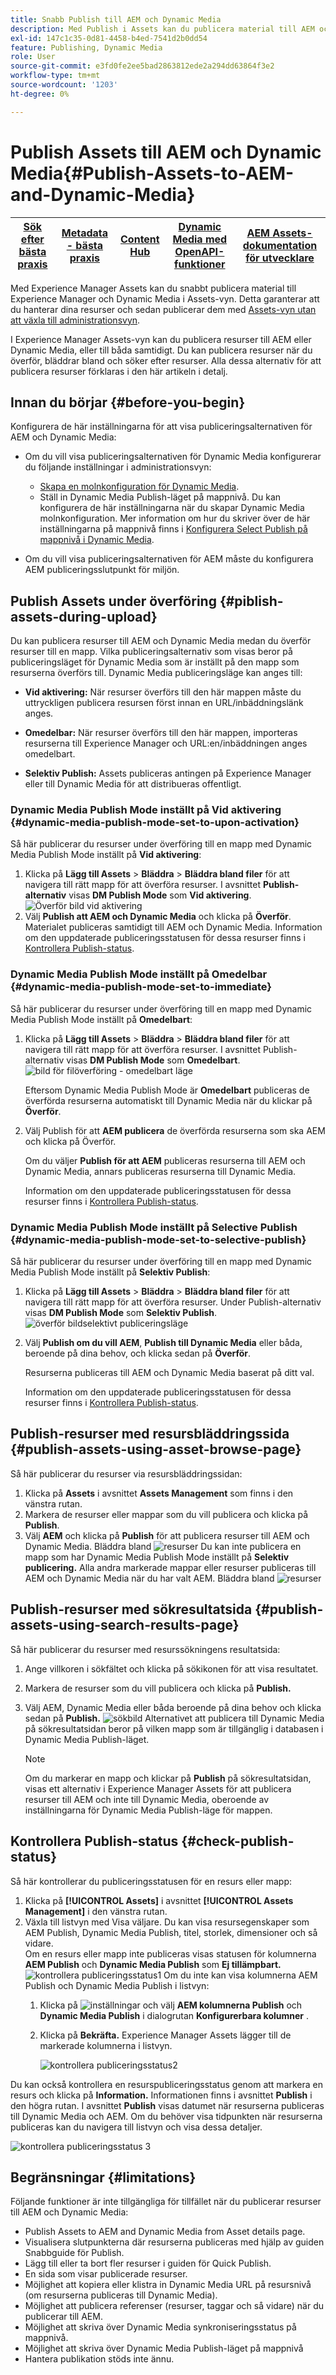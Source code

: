 ```yaml
---
title: Snabb Publish till AEM och Dynamic Media
description: Med Publish i Assets kan du publicera material till AEM och dynamiska medier samtidigt eller separat. Du kan välja resurser och mappar och välja att publicera till Dynamic Media eller AEM.
exl-id: 147c1c35-0d81-4458-b4ed-7541d2b0dd54
feature: Publishing, Dynamic Media
role: User
source-git-commit: e3fd0fe2ee5bad2863812ede2a294dd63864f3e2
workflow-type: tm+mt
source-wordcount: '1203'
ht-degree: 0%

---
```


# Publish Assets till AEM och Dynamic Media{#Publish-Assets-to-AEM-and-Dynamic-Media}

| [Sök efter bästa praxis](/help/assets/search-best-practices.md) | [Metadata - bästa praxis](/help/assets/metadata-best-practices.md) | [Content Hub](/help/assets/product-overview.md) | [Dynamic Media med OpenAPI-funktioner](/help/assets/dynamic-media-open-apis-overview.md) | [AEM Assets-dokumentation för utvecklare](https://developer.adobe.com/experience-cloud/experience-manager-apis/) |
| ------------- | --------------------------- |---------|----|-----|

Med Experience Manager Assets kan du snabbt publicera material till Experience Manager och Dynamic Media i Assets-vyn. Detta garanterar att du hanterar dina resurser och sedan publicerar dem med [Assets-vyn utan att växla till administrationsvyn](/help/assets/overview.md##persona-based-experiences).

I Experience Manager Assets-vyn kan du publicera resurser till AEM eller Dynamic Media, eller till båda samtidigt. Du kan publicera resurser när du överför, bläddrar bland och söker efter resurser. Alla dessa alternativ för att publicera resurser förklaras i den här artikeln i detalj.

## Innan du börjar {#before-you-begin}

Konfigurera de här inställningarna för att visa publiceringsalternativen för AEM och Dynamic Media:

* Om du vill visa publiceringsalternativen för Dynamic Media konfigurerar du följande inställningar i administrationsvyn:

   * [Skapa en molnkonfiguration för Dynamic Media](/help/assets/dynamic-media/config-dm.md#configuring-dynamic-media-cloud-services).
   * Ställ in Dynamic Media Publish-läget på mappnivå. Du kan konfigurera de här inställningarna när du skapar Dynamic Media molnkonfiguration. Mer information om hur du skriver över de här inställningarna på mappnivå finns i [Konfigurera Select Publish på mappnivå i Dynamic Media](/help/assets/dynamic-media/selective-publishing.md).

* Om du vill visa publiceringsalternativen för AEM måste du konfigurera AEM publiceringsslutpunkt för miljön.

## Publish Assets under överföring {#piblish-assets-during-upload}

Du kan publicera resurser till AEM och Dynamic Media medan du överför resurser till en mapp. Vilka publiceringsalternativ som visas beror på publiceringsläget för Dynamic Media som är inställt på den mapp som resurserna överförs till. Dynamic Media publiceringsläge kan anges till:

* **Vid aktivering:** När resurser överförs till den här mappen måste du uttryckligen publicera resursen först innan en URL/inbäddningslänk anges.

* **Omedelbar:** När resurser överförs till den här mappen, importeras resurserna till Experience Manager och URL:en/inbäddningen anges omedelbart.
* **Selektiv Publish:** Assets publiceras antingen på Experience Manager eller till Dynamic Media för att distribueras offentligt.

### Dynamic Media Publish Mode inställt på Vid aktivering {#dynamic-media-publish-mode-set-to-upon-activation}

Så här publicerar du resurser under överföring till en mapp med Dynamic Media Publish Mode inställt på **Vid aktivering**:

1. Klicka på **Lägg till Assets** > **Bläddra** > **Bläddra bland filer** för att navigera till rätt mapp för att överföra resurser. I avsnittet **Publish-alternativ** visas **DM Publish Mode** som **Vid aktivering**.
   ![Överför bild vid aktivering](/help/assets/assets/upload-uactivation.svg)
2. Välj **Publish att AEM och Dynamic Media** och klicka på **Överför**. Materialet publiceras samtidigt till AEM och Dynamic Media. Information om den uppdaterade publiceringsstatusen för dessa resurser finns i [Kontrollera Publish-status](#check-publish-status).

### Dynamic Media Publish Mode inställt på Omedelbar {#dynamic-media-publish-mode-set-to-immediate}

Så här publicerar du resurser under överföring till en mapp med Dynamic Media Publish Mode inställt på **Omedelbart**:

1. Klicka på **Lägg till Assets** > **Bläddra** > **Bläddra bland filer** för att navigera till rätt mapp för att överföra resurser. I avsnittet Publish-alternativ visas **DM Publish Mode** som **Omedelbart**.
   ![bild för filöverföring - omedelbart läge](/help/assets/assets/resized-image-pdf-svg-new.svg)


   Eftersom Dynamic Media Publish Mode är **Omedelbart** publiceras de överförda resurserna automatiskt till Dynamic Media när du klickar på **Överför**.

2. Välj Publish för att **AEM publicera** de överförda resurserna som ska AEM och klicka på Överför.

   Om du väljer **Publish för att AEM** publiceras resurserna till AEM och Dynamic Media, annars publiceras resurserna till Dynamic Media.

   Information om den uppdaterade publiceringsstatusen för dessa resurser finns i [Kontrollera Publish-status](#check-publish-status).

### Dynamic Media Publish Mode inställt på Selective Publish {#dynamic-media-publish-mode-set-to-selective-publish}

Så här publicerar du resurser under överföring till en mapp med Dynamic Media Publish Mode inställt på **Selektiv Publish**:

1. Klicka på **Lägg till Assets** > **Bläddra** > **Bläddra bland filer** för att navigera till rätt mapp för att överföra resurser. Under Publish-alternativ visas **DM Publish Mode** som **Selektiv Publish**.
   ![överför bildselektivt publiceringsläge](/help/assets/assets/upload-selective.svg)

2. Välj **Publish om du vill AEM**, **Publish till Dynamic Media** eller båda, beroende på dina behov, och klicka sedan på **Överför**.

   Resurserna publiceras till AEM och Dynamic Media baserat på ditt val.

   Information om den uppdaterade publiceringsstatusen för dessa resurser finns i [Kontrollera Publish-status](#check-publish-status).

## Publish-resurser med resursbläddringssida {#publish-assets-using-asset-browse-page}

Så här publicerar du resurser via resursbläddringssidan:

1. Klicka på **Assets** i avsnittet **Assets Management** som finns i den vänstra rutan.
2. Markera de resurser eller mappar som du vill publicera och klicka på **Publish**.
3. Välj **AEM** och klicka på **Publish** för att publicera resurser till AEM och Dynamic Media.
   Bläddra bland ![resurser](/help/assets/assets/browse-uactivation-immediate.svg)
Du kan inte publicera en mapp som har Dynamic Media Publish Mode inställt på **Selektiv publicering.** Alla andra markerade mappar eller resurser publiceras till AEM och Dynamic Media när du har valt AEM.
   Bläddra bland ![resurser](/help/assets/assets/browse-selective123.svg)

## Publish-resurser med sökresultatsida {#publish-assets-using-search-results-page}

Så här publicerar du resurser med resurssökningens resultatsida:

1. Ange villkoren i sökfältet och klicka på sökikonen för att visa resultatet.
2. Markera de resurser som du vill publicera och klicka på **Publish.**
3. Välj AEM, Dynamic Media eller båda beroende på dina behov och klicka sedan på **Publish.**
   ![sökbild](/help/assets/assets/search-mode.svg)
Alternativet att publicera till Dynamic Media på sökresultatsidan beror på vilken mapp som är tillgänglig i databasen i Dynamic Media Publish-läget.

   >[!NOTE]
   >
   >Om du markerar en mapp och klickar på **Publish** på sökresultatsidan, visas ett alternativ i Experience Manager Assets för att publicera resurser till AEM och inte till Dynamic Media, oberoende av inställningarna för Dynamic Media Publish-läge för mappen.

## Kontrollera Publish-status {#check-publish-status}

Så här kontrollerar du publiceringsstatusen för en resurs eller mapp:

1. Klicka på **[!UICONTROL Assets]** i avsnittet **[!UICONTROL Assets Management]** i den vänstra rutan.
2. Växla till listvyn med Visa väljare. Du kan visa resursegenskaper som AEM Publish, Dynamic Media Publish, titel, storlek, dimensioner och så vidare.\
   Om en resurs eller mapp inte publiceras visas statusen för kolumnerna **AEM Publish** och **Dynamic Media Publish** som **Ej tillämpbart.**
   ![kontrollera publiceringsstatus1](/help/assets/assets/check-publish-status1.png)
Om du inte kan visa kolumnerna AEM Publish och Dynamic Media Publish i listvyn:
   1. Klicka på ![inställningar](/help/assets/assets/settings-icon.svg) och välj **AEM kolumnerna Publish** och **Dynamic Media Publish** i dialogrutan **Konfigurerbara kolumner** .
   2. Klicka på **Bekräfta.** Experience Manager Assets lägger till de markerade kolumnerna i listvyn.

      ![kontrollera publiceringsstatus2](/help/assets/assets/check-publish-status2.png)

Du kan också kontrollera en resurspubliceringsstatus genom att markera en resurs och klicka på **Information.** Informationen finns i avsnittet **Publish** i den högra rutan. I avsnittet **Publish** visas datumet när resurserna publiceras till Dynamic Media och AEM. Om du behöver visa tidpunkten när resurserna publiceras kan du navigera till listvyn och visa dessa detaljer.

![kontrollera publiceringsstatus 3](/help/assets/assets/check-publish-status3.png)

## Begränsningar {#limitations}

Följande funktioner är inte tillgängliga för tillfället när du publicerar resurser till AEM och Dynamic Media:

* Publish Assets to AEM and Dynamic Media from Asset details page.
* Visualisera slutpunkterna där resurserna publiceras med hjälp av guiden Snabbguide för Publish.
* Lägg till eller ta bort fler resurser i guiden för Quick Publish.
* En sida som visar publicerade resurser.
* Möjlighet att kopiera eller klistra in Dynamic Media URL på resursnivå (om resurserna publiceras till Dynamic Media).
* Möjlighet att publicera referenser (resurser, taggar och så vidare) när du publicerar till AEM.
* Möjlighet att skriva över Dynamic Media synkroniseringsstatus på mappnivå.
* Möjlighet att skriva över Dynamic Media Publish-läget på mappnivå
* Hantera publikation stöds inte ännu.
